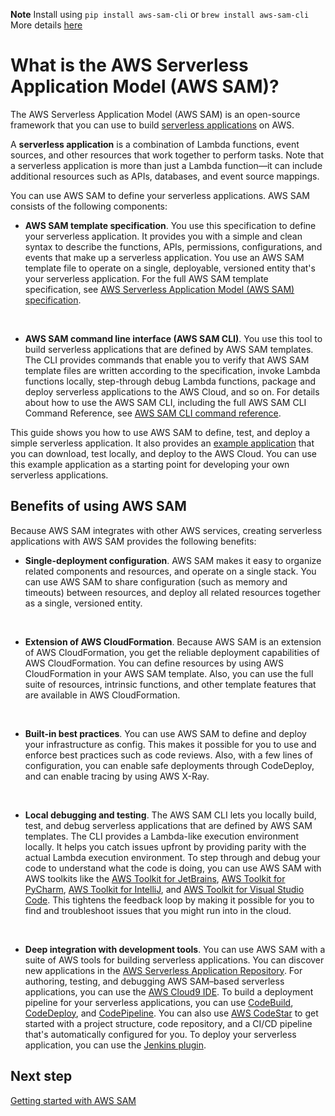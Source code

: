 **Note** 
Install using `pip install aws-sam-cli` or `brew install aws-sam-cli`
More details [here](serverless-sam-cli-install.md) 


# What is the AWS Serverless Application Model \(AWS SAM\)?<a name="what-is-sam"></a>

The AWS Serverless Application Model \(AWS SAM\) is an open\-source framework that you can use to build [serverless applications](https://aws.amazon.com/serverless/) on AWS\.

A **serverless application** is a combination of Lambda functions, event sources, and other resources that work together to perform tasks\. Note that a serverless application is more than just a Lambda function—it can include additional resources such as APIs, databases, and event source mappings\.

You can use AWS SAM to define your serverless applications\. AWS SAM consists of the following components:
+ **AWS SAM template specification**\. You use this specification to define your serverless application\. It provides you with a simple and clean syntax to describe the functions, APIs, permissions, configurations, and events that make up a serverless application\. You use an AWS SAM template file to operate on a single, deployable, versioned entity that's your serverless application\. For the full AWS SAM template specification, see [AWS Serverless Application Model \(AWS SAM\) specification](sam-specification.md)\.

   
+ **AWS SAM command line interface \(AWS SAM CLI\)**\. You use this tool to build serverless applications that are defined by AWS SAM templates\. The CLI provides commands that enable you to verify that AWS SAM template files are written according to the specification, invoke Lambda functions locally, step\-through debug Lambda functions, package and deploy serverless applications to the AWS Cloud, and so on\. For details about how to use the AWS SAM CLI, including the full AWS SAM CLI Command Reference, see [AWS SAM CLI command reference](serverless-sam-reference.md#serverless-sam-cli)\.

This guide shows you how to use AWS SAM to define, test, and deploy a simple serverless application\. It also provides an [example application](serverless-getting-started-hello-world.md) that you can download, test locally, and deploy to the AWS Cloud\. You can use this example application as a starting point for developing your own serverless applications\.

## Benefits of using AWS SAM<a name="benefits-of-using-sam"></a>

Because AWS SAM integrates with other AWS services, creating serverless applications with AWS SAM provides the following benefits:
+ **Single\-deployment configuration**\. AWS SAM makes it easy to organize related components and resources, and operate on a single stack\. You can use AWS SAM to share configuration \(such as memory and timeouts\) between resources, and deploy all related resources together as a single, versioned entity\.

   
+ **Extension of AWS CloudFormation**\. Because AWS SAM is an extension of AWS CloudFormation, you get the reliable deployment capabilities of AWS CloudFormation\. You can define resources by using AWS CloudFormation in your AWS SAM template\. Also, you can use the full suite of resources, intrinsic functions, and other template features that are available in AWS CloudFormation\.

   
+ **Built\-in best practices**\. You can use AWS SAM to define and deploy your infrastructure as config\. This makes it possible for you to use and enforce best practices such as code reviews\. Also, with a few lines of configuration, you can enable safe deployments through CodeDeploy, and can enable tracing by using AWS X\-Ray\.

   
+ **Local debugging and testing**\. The AWS SAM CLI lets you locally build, test, and debug serverless applications that are defined by AWS SAM templates\. The CLI provides a Lambda\-like execution environment locally\. It helps you catch issues upfront by providing parity with the actual Lambda execution environment\. To step through and debug your code to understand what the code is doing, you can use AWS SAM with AWS toolkits like the [AWS Toolkit for JetBrains](https://docs.aws.amazon.com/toolkit-for-jetbrains/latest/userguide/), [AWS Toolkit for PyCharm](https://aws.amazon.com/pycharm/), [AWS Toolkit for IntelliJ](https://aws.amazon.com/intellij/), and [AWS Toolkit for Visual Studio Code](https://aws.amazon.com/visualstudiocode/)\. This tightens the feedback loop by making it possible for you to find and troubleshoot issues that you might run into in the cloud\.

   
+ **Deep integration with development tools**\. You can use AWS SAM with a suite of AWS tools for building serverless applications\. You can discover new applications in the [AWS Serverless Application Repository](https://docs.aws.amazon.com/serverlessrepo/latest/devguide/)\. For authoring, testing, and debugging AWS SAM–based serverless applications, you can use the [AWS Cloud9 IDE](https://docs.aws.amazon.com/cloud9/latest/user-guide/)\. To build a deployment pipeline for your serverless applications, you can use [CodeBuild](https://docs.aws.amazon.com/codebuild/latest/userguide/), [CodeDeploy](https://docs.aws.amazon.com/codedeploy/latest/userguide/), and [CodePipeline](https://docs.aws.amazon.com/codepipeline/latest/userguide/)\. You can also use [AWS CodeStar](https://docs.aws.amazon.com/codestar/latest/userguide/) to get started with a project structure, code repository, and a CI/CD pipeline that's automatically configured for you\. To deploy your serverless application, you can use the [Jenkins plugin](https://plugins.jenkins.io/aws-sam/)\. 

## Next step<a name="building-serverless-applications-nextstep"></a>

   [Getting started with AWS SAM](serverless-getting-started.md) 
